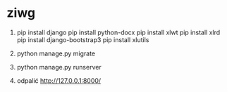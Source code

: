 # ziwg

1. pip install django
pip install python-docx
pip install xlwt
pip install xlrd
pip install django-bootstrap3
pip install xlutils
2. python manage.py migrate
3. python manage.py runserver

4. odpalić http://127.0.0.1:8000/
